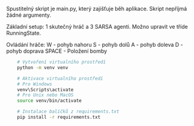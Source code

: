 Spustitelný skript je main.py, který zajišťuje běh aplikace.
Skript nepříjmá žádné argumenty.

Základní setup: 1 skutečný hráč a 3 SARSA agenti. Možno upravit ve tříde RunningState.

Ovládání hráče: W - pohyb nahoru
                S - pohyb dolů
                A - pohyb doleva
                D - pohyb doprava
                SPACE - Položení bomby

```bash
    # Vytvoření virtualního prostředí
    python -m venv venv

    # Aktivace virtualního prostředí
    # Pro Windows
    venv\Scripts\activate
    # Pro Unix nebo MacOS
    source venv/bin/activate

    # Instalace balíčků z requirements.txt
    pip install -r requirements.txt
```